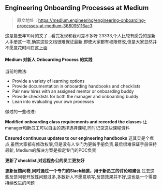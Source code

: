 ## Engineering Onboarding Processes at Medium
> 原文地址：<https://medium.engineering/engineering-onboarding-processes-at-medium-368095116ac3>

这是篇去年10月的文了...看完发现和我司差不多呀 23333,个人比较有感受的是新人手册这一项,确实这些文档很难保证最新,即使大家都有权限修改,但是大家显然并不愿意花时间在这上面

#### Medium 对新人 Onboarding Process 的实践
当前的做法:
- Provide a variety of learning options
- Provide documentation in onboarding handbooks and checklists
- Pair new hires with an assigned mentor or onboarding buddy
- Provide checklists for both the manager and onboarding buddy
- Lean into evaluating your own processes

做过的一些改进:

**Modified onboarding class requirements and recorded the classes** 让manager和新员工可以自由的选择选择课程,同时记录这些课程资料

**Ensured continuous updates to our engineering handbooks** 这其实是个痒点,虽然大家都有修改权限,但是没有人专门为更新手册负责,最后很难保证手册保持最新, Medium的解决方案是指定专门的POC负责

**更新了checklist,对远程办公的员工更友好**

**更新反馈问卷,同时通过一个专门的Slack频道，用于新员工的讨论和建议** 过去这些反馈问卷开放性问题过多,多数新人不愿意填写,反馈效果并不好,这也是一个需要持续改进的问题

